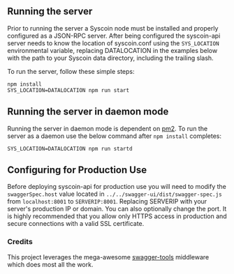 ## Running the server
Prior to running the server a Syscoin node must be installed and properly configured as a JSON-RPC server. After being configured the syscoin-api server 
needs to know the location of syscoin.conf using the `SYS_LOCATION` environmental variable, replacing DATALOCATION in the examples below 
with the path to your Syscoin data directory, including the trailing slash.

To run the server, follow these simple steps:

```
npm install
SYS_LOCATION=DATALOCATION npm run start
```

## Running the server in daemon mode
Running the server in daemon mode is dependent on [pm2](https://www.npmjs.com/package/pm2). To run the server as a daemon use the below command after `npm install` completes:

```
SYS_LOCATION=DATALOCATION npm run startd
```

## Configuring for Production Use
Before deploying syscoin-api for production use you will need to modify the `swaggerSpec.host` value located in `../../swagger-ui/dist/swagger-spec.js` from 
`localhost:8001` to `SERVERIP:8001`. Replacing SERVERIP with your server's production IP or domain. You can also optionally change the port. It is highly recommended that you 
allow only HTTPS access in production and secure connections with a valid SSL certificate.


### Credits
This project leverages the mega-awesome [swagger-tools](https://github.com/apigee-127/swagger-tools) middleware which does most all the work.
